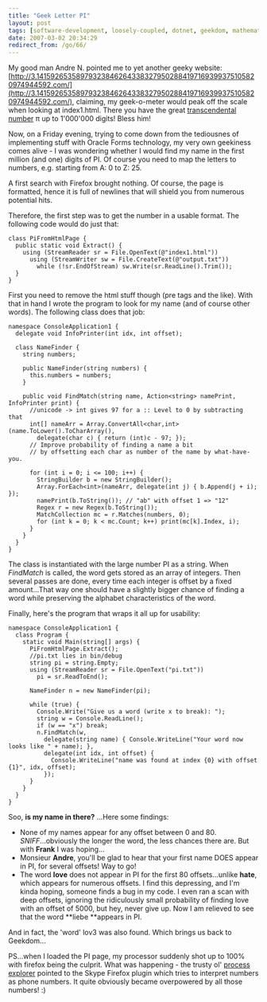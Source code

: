 ```yaml
---
title: "Geek Letter PI"
layout: post
tags: [software-development, loosely-coupled, dotnet, geekdom, mathematics]
date: 2007-03-02 20:34:29
redirect_from: /go/66/
---
```


My good man Andre N. pointed me to yet another geeky website:
[http://3.141592653589793238462643383279502884197169399375105820974944592.com/](http://3.141592653589793238462643383279502884197169399375105820974944592.com/),
claiming, my geek-o-meter would peak off the scale when looking at index1.html. There you have the great [transcendental number](http://en.wikipedia.org/wiki/Transcendental_number) &pi; up to 1'000'000 digits! Bless him!

Now, on a Friday evening, trying to come down from the tediousnes of implementing stuff with Oracle Forms technology, my very own geekiness comes alive - I was wondering whether I would find my name in the first million (and one) digits of PI. Of course you need to map the letters to numbers, e.g. starting from A: 0 to Z: 25.

A first search with Firefox brought nothing. Of course, the page is formatted, hence it is full of newlines that will shield you from numerous potential hits.

Therefore, the first step was to get the number in a usable format. The following code would do just that:

    class PiFromHtmlPage {
      public static void Extract() {
        using (StreamReader sr = File.OpenText(@"index1.html"))
          using (StreamWriter sw = File.CreateText(@"output.txt")) 
            while (!sr.EndOfStream) sw.Write(sr.ReadLine().Trim());
      }
    }

First you need to remove the html stuff though (pre tags and the like).
With that in hand I wrote the program to look for my name (and of course other words). The following class does that job:


    namespace ConsoleApplication1 {
      delegate void InfoPrinter(int idx, int offset);

      class NameFinder {
        string numbers;

        public NameFinder(string numbers) {
          this.numbers = numbers;
        }

        public void FindMatch(string name, Action<string> namePrint, InfoPrinter print) {
          //unicode -> int gives 97 for a :: Level to 0 by subtracting that
          int[] nameArr = Array.ConvertAll<char,int>(name.ToLower().ToCharArray(), 
            delegate(char c) { return (int)c - 97; });
          // Improve probability of finding a name a bit
          // by offsetting each char as number of the name by what-have-you.

          for (int i = 0; i <= 100; i++) {
            StringBuilder b = new StringBuilder();
            Array.ForEach<int>(nameArr, delegate(int j) { b.Append(j + i); });
            namePrint(b.ToString()); // "ab" with offset 1 => "12"
            Regex r = new Regex(b.ToString());
            MatchCollection mc = r.Matches(numbers, 0);
            for (int k = 0; k < mc.Count; k++) print(mc[k].Index, i);
          }
        }
      }
    }

The class is instantiated with the large number PI as a string. When _FindMatch_ is called, the word gets stored as an array of integers. Then several passes are done, every time each integer is offset by a fixed amount...That way one should have a slightly bigger chance of finding a word while preserving the alphabet characteristics of the word.

Finally, here's the program that wraps it all up for usability:


    namespace ConsoleApplication1 {
      class Program {
        static void Main(string[] args) {
          PiFromHtmlPage.Extract();
          //pi.txt lies in bin/debug
          string pi = string.Empty;
          using (StreamReader sr = File.OpenText("pi.txt"))
            pi = sr.ReadToEnd();

          NameFinder n = new NameFinder(pi);

          while (true) {
            Console.Write("Give us a word (write x to break): ");
            string w = Console.ReadLine();
            if (w == "x") break;
            n.FindMatch(w,
              delegate(string name) { Console.WriteLine("Your word now looks like " + name); },
              delegate(int idx, int offset) {
                Console.WriteLine("name was found at index {0} with offset {1}", idx, offset);
              });
          }
        }
      }
    }

Soo, **is my name in there?** ...Here some findings:

*   None of my names appear for any offset between 0 and 80. *SNIFF*...obviously the longer the word, the less chances there are. But with **Frank** I was hoping...
*   Monsieur **Andre**, you'll be glad to hear that your first name DOES appear in PI, for several offsets! Way to go!
*   The word **love** does not appear in PI for the first 80 offsets...unlike **hate**, which appears for numerous offsets. I find this depressing, and I'm kinda hoping, someone finds a bug in my code. I even ran a scan with deep offsets, ignoring the ridiculously small probability of finding love with an offset of 5000, but hey, never give up. Now I am relieved to see that the word **liebe **appears in PI.

And in fact, the 'word' lov3 was also found. Which brings us back to Geekdom...

PS...when I loaded the PI page, my processor suddenly shot up to 100% with firefox being the culprit. What was happening - the trusty ol' [process explorer](http://www.microsoft.com/technet/sysinternals/utilities/ProcessExplorer.mspx) pointed to the Skype Firefox plugin which tries to interpret numbers as phone numbers. It quite obviously became overpowered by all those numbers! :)
